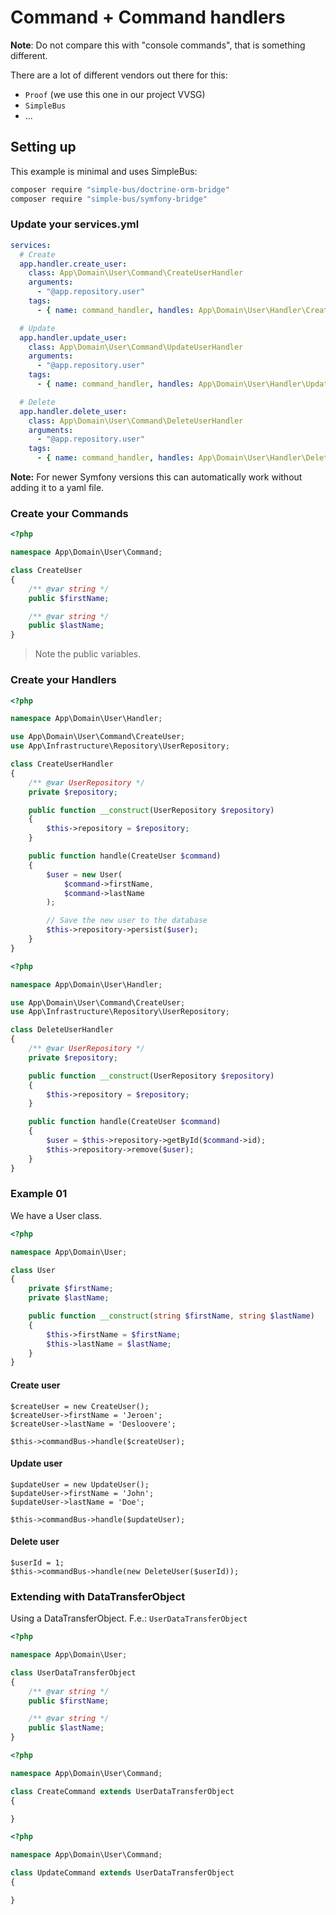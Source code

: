 # Command + Command handlers

**Note**: Do not compare this with "console commands", that is something different.

There are a lot of different vendors out there for this:
- `Proof` (we use this one in our project VVSG)
- `SimpleBus`
- ...

## Setting up

This example is minimal and uses SimpleBus:
```bash
composer require "simple-bus/doctrine-orm-bridge"
composer require "simple-bus/symfony-bridge"
```

### Update your services.yml

```yaml
services:
  # Create
  app.handler.create_user:
    class: App\Domain\User\Command\CreateUserHandler
    arguments:
      - "@app.repository.user"
    tags:
      - { name: command_handler, handles: App\Domain\User\Handler\CreateUser }

  # Update
  app.handler.update_user:
    class: App\Domain\User\Command\UpdateUserHandler
    arguments:
      - "@app.repository.user"
    tags:
      - { name: command_handler, handles: App\Domain\User\Handler\UpdateUser }

  # Delete
  app.handler.delete_user:
    class: App\Domain\User\Command\DeleteUserHandler
    arguments:
      - "@app.repository.user"
    tags:
      - { name: command_handler, handles: App\Domain\User\Handler\DeleteUser }
```

**Note:** For newer Symfony versions this can automatically work without adding it to a yaml file.

### Create your Commands

```php
<?php

namespace App\Domain\User\Command;

class CreateUser
{
    /** @var string */
    public $firstName;

    /** @var string */
    public $lastName;
}
```
> Note the public variables.

### Create your Handlers

```php
<?php

namespace App\Domain\User\Handler;

use App\Domain\User\Command\CreateUser;
use App\Infrastructure\Repository\UserRepository;

class CreateUserHandler
{
    /** @var UserRepository */
    private $repository;

    public function __construct(UserRepository $repository)
    {
        $this->repository = $repository;
    }

    public function handle(CreateUser $command)
    {
        $user = new User(
            $command->firstName,
            $command->lastName
        );

        // Save the new user to the database
        $this->repository->persist($user);
    }
}
```

```php
<?php

namespace App\Domain\User\Handler;

use App\Domain\User\Command\CreateUser;
use App\Infrastructure\Repository\UserRepository;

class DeleteUserHandler
{
    /** @var UserRepository */
    private $repository;

    public function __construct(UserRepository $repository)
    {
        $this->repository = $repository;
    }

    public function handle(CreateUser $command)
    {
        $user = $this->repository->getById($command->id);
        $this->repository->remove($user);
    }
}
```


### Example 01

We have a User class.

```php
<?php

namespace App\Domain\User;

class User
{
    private $firstName;
    private $lastName;

    public function __construct(string $firstName, string $lastName)
    {
        $this->firstName = $firstName;
        $this->lastName = $lastName;
    }
}
```

#### Create user

```
$createUser = new CreateUser();
$createUser->firstName = 'Jeroen';
$createUser->lastName = 'Desloovere';

$this->commandBus->handle($createUser);
```

#### Update user

```
$updateUser = new UpdateUser();
$updateUser->firstName = 'John';
$updateUser->lastName = 'Doe';

$this->commandBus->handle($updateUser);
```

#### Delete user

```
$userId = 1;
$this->commandBus->handle(new DeleteUser($userId));
```

### Extending with DataTransferObject

Using a DataTransferObject.
F.e.: `UserDataTransferObject`

```php
<?php

namespace App\Domain\User;

class UserDataTransferObject
{
    /** @var string */
    public $firstName;

    /** @var string */
    public $lastName;
}
```

```php
<?php

namespace App\Domain\User\Command;

class CreateCommand extends UserDataTransferObject
{

}
```

```php
<?php

namespace App\Domain\User\Command;

class UpdateCommand extends UserDataTransferObject
{

}
```